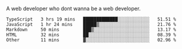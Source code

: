 A web developer who dont wanna be a web developer.

<!--START_SECTION:waka-->

```text
TypeScript   3 hrs 19 mins   █████████████░░░░░░░░░░░░   51.51 %
JavaScript   1 hr 24 mins    █████▒░░░░░░░░░░░░░░░░░░░   21.76 %
Markdown     50 mins         ███▒░░░░░░░░░░░░░░░░░░░░░   13.17 %
HTML         32 mins         ██░░░░░░░░░░░░░░░░░░░░░░░   08.39 %
Other        11 mins         ▓░░░░░░░░░░░░░░░░░░░░░░░░   02.96 %
```

<!--END_SECTION:waka-->
